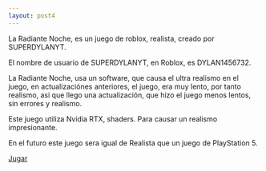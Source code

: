 ```yaml
---
layout: post4
---
```


La Radiante Noche, es un juego de roblox, realista,
creado por SUPERDYLANYT.

El nombre de usuario de SUPERDYLANYT, en Roblox,
es DYLAN1456732.

La Radiante Noche, usa un software, que causa el ultra realismo en el juego, en actualizaciónes anteriores, el juego, era muy lento,
por tanto realismo, asi que llego una actualización, que hizo el juego menos lentos, sin errores y realismo.

Este juego utiliza Nvidia RTX, shaders.
Para  causar un realismo impresionante.

En el futuro este juego sera igual de Realista que un juego de PlayStation 5.

<a href="https://www.roblox.com/games/4700956243/La-Radiante-Noche" class="boton primario">Jugar</a>
				
